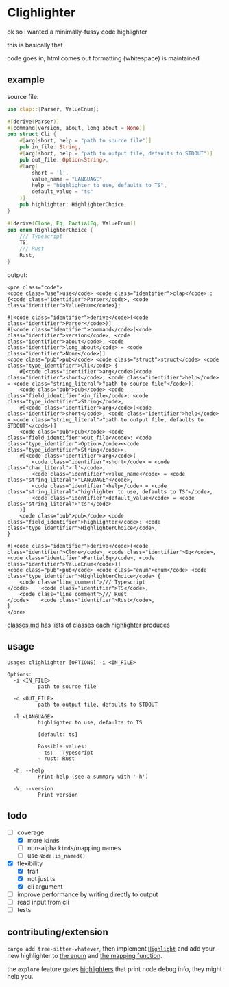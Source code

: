 # Clighlighter

ok so i wanted a minimally-fussy code highlighter

this is basically that

code goes in, html comes out
formatting (whitespace) is maintained

## example

source file:

```rust
use clap::{Parser, ValueEnum};

#[derive(Parser)]
#[command(version, about, long_about = None)]
pub struct Cli {
    #[arg(short, help = "path to source file")]
    pub in_file: String,
    #[arg(short, help = "path to output file, defaults to STDOUT")]
    pub out_file: Option<String>,
    #[arg(
        short = 'l',
        value_name = "LANGUAGE",
        help = "highlighter to use, defaults to TS",
        default_value = "ts"
    )]
    pub highlighter: HighlighterChoice,
}

#[derive(Clone, Eq, PartialEq, ValueEnum)]
pub enum HighlighterChoice {
    /// Typescript
    TS,
    /// Rust
    Rust,
}
```

output:

```
<pre class="code">
<code class="use">use</code> <code class="identifier">clap</code>::{<code class="identifier">Parser</code>, <code class="identifier">ValueEnum</code>};

#[<code class="identifier">derive</code>(<code class="identifier">Parser</code>)]
#[<code class="identifier">command</code>(<code class="identifier">version</code>, <code class="identifier">about</code>, <code class="identifier">long_about</code> = <code class="identifier">None</code>)]
<code class="pub">pub</code> <code class="struct">struct</code> <code class="type_identifier">Cli</code> {
    #[<code class="identifier">arg</code>(<code class="identifier">short</code>, <code class="identifier">help</code> = <code class="string_literal">"path to source file"</code>)]
    <code class="pub">pub</code> <code class="field_identifier">in_file</code>: <code class="type_identifier">String</code>,
    #[<code class="identifier">arg</code>(<code class="identifier">short</code>, <code class="identifier">help</code> = <code class="string_literal">"path to output file, defaults to STDOUT"</code>)]
    <code class="pub">pub</code> <code class="field_identifier">out_file</code>: <code class="type_identifier">Option</code><<code class="type_identifier">String</code>>,
    #[<code class="identifier">arg</code>(
        <code class="identifier">short</code> = <code class="char_literal">'l'</code>,
        <code class="identifier">value_name</code> = <code class="string_literal">"LANGUAGE"</code>,
        <code class="identifier">help</code> = <code class="string_literal">"highlighter to use, defaults to TS"</code>,
        <code class="identifier">default_value</code> = <code class="string_literal">"ts"</code>
    )]
    <code class="pub">pub</code> <code class="field_identifier">highlighter</code>: <code class="type_identifier">HighlighterChoice</code>,
}

#[<code class="identifier">derive</code>(<code class="identifier">Clone</code>, <code class="identifier">Eq</code>, <code class="identifier">PartialEq</code>, <code class="identifier">ValueEnum</code>)]
<code class="pub">pub</code> <code class="enum">enum</code> <code class="type_identifier">HighlighterChoice</code> {
    <code class="line_comment">/// Typescript
</code>    <code class="identifier">TS</code>,
    <code class="line_comment">/// Rust
</code>    <code class="identifier">Rust</code>,
}
</pre>
```

[classes.md](src/highlight/classes.md) has lists of classes each highlighter produces

## usage

```
Usage: clighlighter [OPTIONS] -i <IN_FILE>

Options:
  -i <IN_FILE>
          path to source file

  -o <OUT_FILE>
          path to output file, defaults to STDOUT

  -l <LANGUAGE>
          highlighter to use, defaults to TS

          [default: ts]

          Possible values:
          - ts:   Typescript
          - rust: Rust

  -h, --help
          Print help (see a summary with '-h')

  -V, --version
          Print version
```

## todo

- [ ] coverage
  - [x] more `kind`s
  - [ ] non-alpha `kind`s/mapping names
  - [ ] use `Node.is_named()`
- [x] flexibility
  - [x] trait
  - [x] not just ts
  - [x] cli argument
- [ ] improve performance by writing directly to output
- [ ] read input from cli
- [ ] tests

## contributing/extension

`cargo add tree-sitter-whatever`, then implement [`Highlight`](src/highlight/mod.rs)
and add your new highlighter to [the enum](src/cli.rs) and
[the mapping function](src/lib.rs).

the `explore` feature gates [highlighters](src/highlight/explore.rs) that print node debug info,
they might help you.
